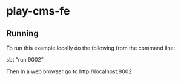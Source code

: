 # play-cms-fe

## Running
To run this example locally do the following from the command line:

sbt "run 9002"

Then in a web browser go to http://localhost:9002
